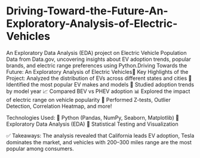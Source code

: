 # Driving-Toward-the-Future-An-Exploratory-Analysis-of-Electric-Vehicles
An Exploratory Data Analysis (EDA) project on Electric Vehicle Population Data from Data.gov, uncovering insights about EV adoption trends, popular brands, and electric range preferences using Python.Driving Towards the Future: An Exploratory Analysis of Electric Vehicles🚗 
Key Highlights of the Project:
Analyzed the distribution of EVs across different states and cities 📍
Identified the most popular EV makes and models 🚗
Studied adoption trends by model year 📈
Compared BEV vs PHEV adoption 📊
Explored the impact of electric range on vehicle popularity 🔋
Performed Z-tests, Outlier Detection, Correlation Heatmap, and more!

Technologies Used:
🔹 Python (Pandas, NumPy, Seaborn, Matplotlib)
🔹 Exploratory Data Analysis (EDA)
🔹 Statistical Testing and Visualization

✅ Takeaways:
The analysis revealed that California leads EV adoption, Tesla dominates the market, and vehicles with 200–300 miles range are the most popular among consumers.
